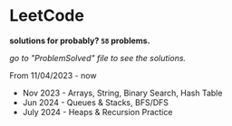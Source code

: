 # LeetCode
**solutions for probably? `58` problems.**  

_go to "ProblemSolved" file to see the solutions._

From 11/04/2023 - now 

* Nov 2023 - Arrays, String, Binary Search, Hash Table
* Jun 2024 - Queues & Stacks, BFS/DFS
* July 2024 - Heaps & Recursion Practice
